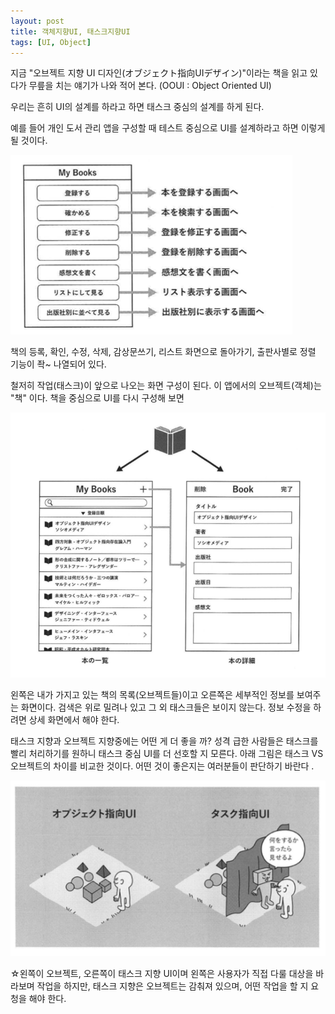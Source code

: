 ```yaml
---
layout: post
title: 객체지향UI, 태스크지향UI
tags: [UI, Object]
---
```




지금 "오브젝트 지향 UI 디자인(オブジェクト指向UIデザイン)"이라는 책을 읽고 있다가 무릎을 치는 얘기가 나와 적어 본다.  (OOUI : Object Oriented UI)



우리는 흔히 UI의 설계를 하라고 하면 태스크 중심의 설계를 하게 된다. 

예를 들어 개인 도서 관리 앱을 구성할 때 테스트 중심으로 UI를 설계하라고 하면 이렇게 될 것이다. 



![](20210920_1.png)



책의 등록, 확인, 수정, 삭제, 감상문쓰기, 리스트 화면으로 돌아가기, 출판사별로 정렬 기능이 좍~ 나열되어 있다. 



철저히 작업(태스크)이 앞으로 나오는 화면 구성이 된다. 이 앱에서의 오브젝트(객체)는 "책" 이다. 책을 중심으로 UI를 다시 구성해 보면

![](20210920_2.png)

왼쪽은 내가 가지고 있는 책의 목록(오브젝트들)이고 오른쪽은 세부적인 정보를 보여주는 화면이다. 검색은 위로 밀려나 있고 그 외 태스크들은 보이지 않는다. 정보 수정을 하려면 상세 화면에서 해야 한다. 

태스크 지향과 오브젝트 지향중에는 어떤 게 더 좋을 까? 성격 급한 사람들은 태스크를 빨리 처리하기를 원하니 태스크 중심 UI를 더 선호할 지 모른다. 아래 그림은 태스크 VS 오브젝트의 차이를 비교한 것이다. 어떤 것이 좋은지는 여러분들이 판단하기 바란다 .



![](20210920_3.png)

☆왼쪽이 오브젝트, 오른쪽이 태스크 지향 UI이며 왼쪽은 사용자가 직접 다룰 대상을 바라보며 작업을 하지만, 태스크 지향은 오브젝트는 감춰져 있으며, 어떤 작업을 할 지 요청을 해야 한다. 







